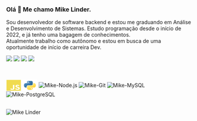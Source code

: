### Olá 👋 Me chamo Mike Linder. 

Sou desenvolvedor de software backend e estou me graduando em Análise e Desenvolvimento de Sistemas. Estudo programação desde o início de 2022, e já tenho uma bagagem de conhecimentos.<br>
Atualmente trabalho como autônomo e estou em busca de uma oportunidade de início de carreira Dev.

<div>
   <a href = "mailto:miky2493@gmail.com"><img src="https://img.shields.io/badge/-Gmail-%23333?style=for-the-badge&logo=gmail&logoColor=white" target="_blank"></a>
  <a href="https://www.linkedin.com/in/mike-linder" target="_blank"><img src="https://img.shields.io/badge/-LinkedIn-%230077B5?style=for-the-badge&logo=linkedin&logoColor=white" target="_blank"></a> 
  <a href="https://discord.gg/mike_linder" target="_blank"><img src="https://img.shields.io/badge/Discord-7289DA?style=for-the-badge&logo=discord&logoColor=white" target="_blank"></a>
  <a href="https://wa.me/5548998571334" target="_blank"><img src="https://img.shields.io/badge/WhatsApp-25D366?style=for-the-badge&logo=whatsapp&logoColor=white" target="_blank"></a>
</div>

##

<div style="display: inline_block"><br>
  <img align="center" alt="Mike-Js" height="30" width="40" src="https://raw.githubusercontent.com/devicons/devicon/master/icons/javascript/javascript-plain.svg">
  <img align="center" alt="Mike-Python" height="30" width="40" src="https://raw.githubusercontent.com/devicons/devicon/master/icons/python/python-original.svg">
  <img align="center" alt="Mike-Node.js" height="30" width="40" src="https://cdn.jsdelivr.net/gh/devicons/devicon/icons/nodejs/nodejs-original.svg" />
  <img align="center" alt="Mike-Git" height="30" width="40" src="https://cdn.jsdelivr.net/gh/devicons/devicon/icons/git/git-original.svg" />
  <img align="center" alt="Mike-MySQL" height="30" width="40" src="https://cdn.jsdelivr.net/gh/devicons/devicon/icons/mysql/mysql-original.svg" />
  <img align="center" alt="Mike-PostgreSQL" height="30" width="40" src="https://cdn.jsdelivr.net/gh/devicons/devicon/icons/postgresql/postgresql-plain.svg" />
</div><br>

  ![Mike Linder](https://github-readme-stats.vercel.app/api?username=mklinder&show_icons=true&theme=tokyonight)

 








